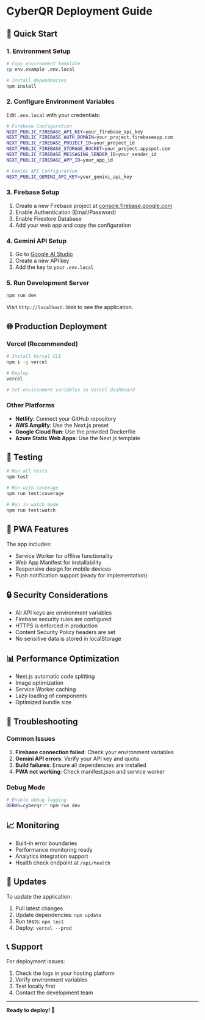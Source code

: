 # CyberQR Deployment Guide

## 🚀 Quick Start

### 1. Environment Setup
```bash
# Copy environment template
cp env.example .env.local

# Install dependencies
npm install
```

### 2. Configure Environment Variables
Edit `.env.local` with your credentials:

```bash
# Firebase Configuration
NEXT_PUBLIC_FIREBASE_API_KEY=your_firebase_api_key
NEXT_PUBLIC_FIREBASE_AUTH_DOMAIN=your_project.firebaseapp.com
NEXT_PUBLIC_FIREBASE_PROJECT_ID=your_project_id
NEXT_PUBLIC_FIREBASE_STORAGE_BUCKET=your_project.appspot.com
NEXT_PUBLIC_FIREBASE_MESSAGING_SENDER_ID=your_sender_id
NEXT_PUBLIC_FIREBASE_APP_ID=your_app_id

# Gemini API Configuration
NEXT_PUBLIC_GEMINI_API_KEY=your_gemini_api_key
```

### 3. Firebase Setup
1. Create a new Firebase project at [console.firebase.google.com](https://console.firebase.google.com)
2. Enable Authentication (Email/Password)
3. Enable Firestore Database
4. Add your web app and copy the configuration

### 4. Gemini API Setup
1. Go to [Google AI Studio](https://makersuite.google.com/app/apikey)
2. Create a new API key
3. Add the key to your `.env.local`

### 5. Run Development Server
```bash
npm run dev
```

Visit `http://localhost:3000` to see the application.

## 🌐 Production Deployment

### Vercel (Recommended)
```bash
# Install Vercel CLI
npm i -g vercel

# Deploy
vercel

# Set environment variables in Vercel dashboard
```

### Other Platforms
- **Netlify**: Connect your GitHub repository
- **AWS Amplify**: Use the Next.js preset
- **Google Cloud Run**: Use the provided Dockerfile
- **Azure Static Web Apps**: Use the Next.js template

## 🧪 Testing
```bash
# Run all tests
npm test

# Run with coverage
npm run test:coverage

# Run in watch mode
npm run test:watch
```

## 📱 PWA Features
The app includes:
- Service Worker for offline functionality
- Web App Manifest for installability
- Responsive design for mobile devices
- Push notification support (ready for implementation)

## 🔒 Security Considerations
- All API keys are environment variables
- Firebase security rules are configured
- HTTPS is enforced in production
- Content Security Policy headers are set
- No sensitive data is stored in localStorage

## 📊 Performance Optimization
- Next.js automatic code splitting
- Image optimization
- Service Worker caching
- Lazy loading of components
- Optimized bundle size

## 🐛 Troubleshooting

### Common Issues
1. **Firebase connection failed**: Check your environment variables
2. **Gemini API errors**: Verify your API key and quota
3. **Build failures**: Ensure all dependencies are installed
4. **PWA not working**: Check manifest.json and service worker

### Debug Mode
```bash
# Enable debug logging
DEBUG=cyberqr:* npm run dev
```

## 📈 Monitoring
- Built-in error boundaries
- Performance monitoring ready
- Analytics integration support
- Health check endpoint at `/api/health`

## 🔄 Updates
To update the application:
1. Pull latest changes
2. Update dependencies: `npm update`
3. Run tests: `npm test`
4. Deploy: `vercel --prod`

## 📞 Support
For deployment issues:
1. Check the logs in your hosting platform
2. Verify environment variables
3. Test locally first
4. Contact the development team

---

**Ready to deploy! 🚀**
